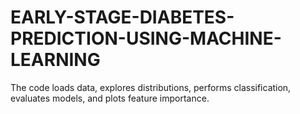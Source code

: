 # EARLY-STAGE-DIABETES-PREDICTION-USING-MACHINE-LEARNING
The code loads data, explores distributions, performs classification, evaluates models, and plots feature importance.
